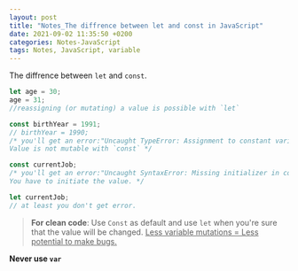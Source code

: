 ```yaml
---
layout: post
title: "Notes_The diffrence between let and const in JavaScript"
date: 2021-09-02 11:35:50 +0200
categories: Notes-JavaScript
tags: Notes, JavaScript, variable
---
```


The diffrence between `let` and `const`.



```js
let age = 30;
age = 31;
//reassigning (or mutating) a value is possible with `let`
```

```js
const birthYear = 1991;
// birthYear = 1990;
/* you'll get an error:"Uncaught TypeError: Assignment to constant variable."
Value is not mutable with `const` */
```

```js
const currentJob;
/* you'll get an error:"Uncaught SyntaxError: Missing initializer in const declaration". 
You have to initiate the value. */
```

```js
let currentJob;
// at least you don't get error. 
```



> **For clean code**: Use `Const` as default and use `let` when you're sure that the value will be changed. <u>Less variable mutations = Less potential to make bugs.</u>



**Never use `var`**



